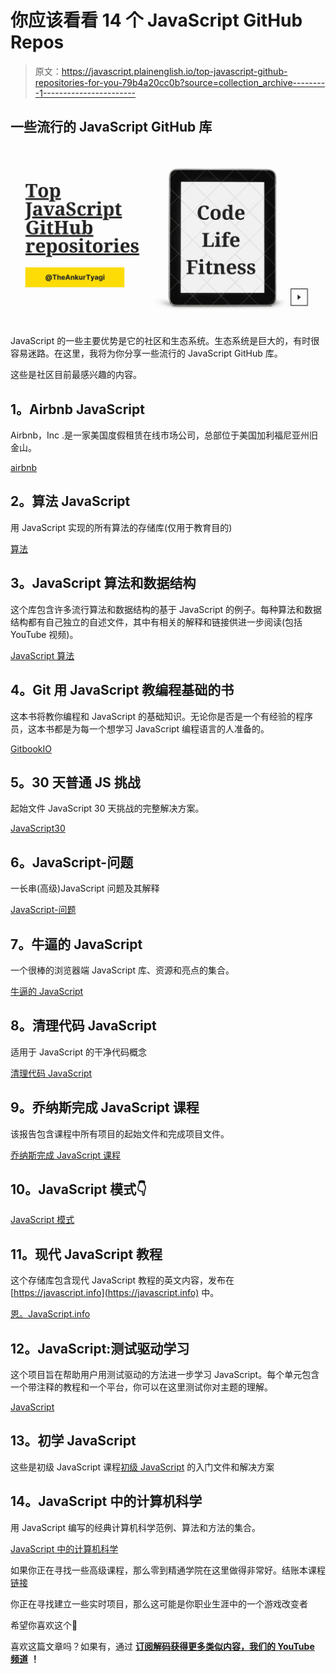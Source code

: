 # 你应该看看 14 个 JavaScript GitHub Repos

> 原文：<https://javascript.plainenglish.io/top-javascript-github-repositories-for-you-79b4a20cc0b?source=collection_archive---------1----------------------->

## 一些流行的 JavaScript GitHub 库

![](img/e350b3569cf8097c784d2844b60610e5.png)

JavaScript 的一些主要优势是它的社区和生态系统。生态系统是巨大的，有时很容易迷路。在这里，我将为你分享一些流行的 JavaScript GitHub 库。

这些是社区目前最感兴趣的内容。

## **1。Airbnb JavaScript**

Airbnb，Inc .是一家美国度假租赁在线市场公司，总部位于美国加利福尼亚州旧金山。

[airbnb](https://github.com/airbnb/javascript)

## **2。算法 JavaScript**

用 JavaScript 实现的所有算法的存储库(仅用于教育目的)

[算法](https://github.com/TheAlgorithms/Javascript)

## **3。JavaScript 算法和数据结构**

这个库包含许多流行算法和数据结构的基于 JavaScript 的例子。每种算法和数据结构都有自己独立的自述文件，其中有相关的解释和链接供进一步阅读(包括 YouTube 视频)。

[JavaScript 算法](https://github.com/trekhleb/javascript-algorithms)

## **4。Git 用 JavaScript 教编程基础的书**

这本书将教你编程和 JavaScript 的基础知识。无论你是否是一个有经验的程序员，这本书都是为每一个想学习 JavaScript 编程语言的人准备的。

[GitbookIO](https://github.com/GitbookIO/javascript)

## **5。30 天普通 JS 挑战**

起始文件 JavaScript 30 天挑战的完整解决方案。

[JavaScript30](https://github.com/wesbos/JavaScript30)

## 6。JavaScript-问题

一长串(高级)JavaScript 问题及其解释

[JavaScript-问题](https://github.com/lydiahallie/javascript-questions)

## 7。牛逼的 JavaScript

一个很棒的浏览器端 JavaScript 库、资源和亮点的集合。

[牛逼的 JavaScript](https://github.com/sorrycc/awesome-javascript)

## 8。清理代码 JavaScript

适用于 JavaScript 的干净代码概念

[清理代码 JavaScript](https://github.com/ryanmcdermott/clean-code-javascript)

## **9。乔纳斯完成 JavaScript 课程**

该报告包含课程中所有项目的起始文件和完成项目文件。

[乔纳斯完成 JavaScript 课程](https://github.com/jonasschmedtmann/complete-javascript-course)

## **10。JavaScript 模式**👇

[JavaScript 模式](https://github.com/shichuan/javascript-patterns)

## 11。现代 JavaScript 教程

这个存储库包含现代 JavaScript 教程的英文内容，发布在 [https://javascript.info](https://javascript.info) 中。

[恩。JavaScript.info](https://github.com/javascript-tutorial/en.javascript.info)

## **12。JavaScript:测试驱动学习**

这个项目旨在帮助用户用测试驱动的方法进一步学习 JavaScript。每个单元包含一个带注释的教程和一个平台，你可以在这里测试你对主题的理解。

[JavaScript](https://github.com/MartinChavez/Javascript)

## **13。初学 JavaScript**

这些是初级 JavaScript 课程[初级 JavaScript](https://github.com/wesbos/beginner-javascript) 的入门文件和解决方案

## 14。JavaScript 中的计算机科学

用 JavaScript 编写的经典计算机科学范例、算法和方法的集合。

[JavaScript 中的计算机科学](https://github.com/humanwhocodes/computer-science-in-javascript)

如果你正在寻找一些高级课程，那么零到精通学院在这里做得非常好。结账本课程[链接](https://academy.zerotomastery.io/p/advanced-javascript-concepts?affcode=441520_wsppjmp_)

你正在寻找建立一些实时项目，那么这可能是你职业生涯中的一个游戏改变者

希望你喜欢这个💙

喜欢这篇文章吗？如果有，通过 [**订阅解码获得更多类似内容，我们的 YouTube 频道**](https://www.youtube.com/channel/UCtipWUghju290NWcn8jhyAw) **！**